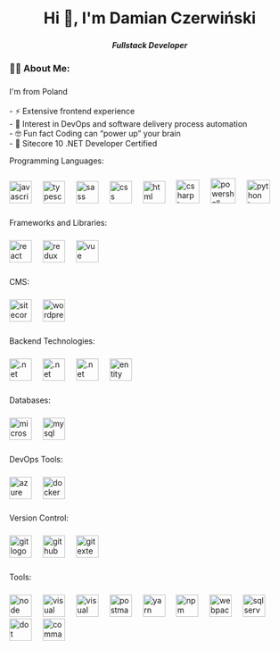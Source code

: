 <h1 align="center">Hi 👋, I'm Damian Czerwiński</h1>

###

<h5 align="center">Fullstack Developer</h5>

###

<h3 align="left">👩‍💻  About Me:</h3>

###

<p align="left">I'm from Poland<br><br>- ⚡ Extensive frontend experience<br>- 🤔 Interest in DevOps and software delivery process automation<br>- 🤓 Fun fact Coding can “power up” your brain<br>- 🥇 Sitecore 10 .NET Developer Certified</p>

<p align="left">Programming Languages:</p>

###

<div align="left">
  <img src="https://cdn.jsdelivr.net/gh/devicons/devicon/icons/javascript/javascript-original.svg" height="40" alt="javascript logo"  />
  <img width="12" />
  <img src="https://cdn.jsdelivr.net/gh/devicons/devicon/icons/typescript/typescript-original.svg" height="40" alt="typescript logo"  />
  <img width="12" />
  <img src="https://sass-lang.com/assets/img/styleguide/seal-color.png" height="40" alt="sass logo"  />
  <img width="12" />
  <img src="https://upload.wikimedia.org/wikipedia/commons/thumb/6/62/CSS3_logo.svg/1024px-CSS3_logo.svg.png" height="40" alt="css logo"  />
  <img width="12" />
  <img src="https://cdn.iconscout.com/icon/free/png-256/free-html-5-1-1175208.png" height="40" alt="html logo"  />
  <img width="12" />
  <img src="https://cdn.prod.website-files.com/6047a9e35e5dc54ac86ddd90/63065002cd563e1cd1cead28_eaadfe64.png" height="42" alt="csharp logo"  />
  <img width="12" />
  <img src="https://upload.wikimedia.org/wikipedia/commons/2/2f/PowerShell_5.0_icon.png" height="45" alt="powershell logo"  />
  <img width="12" />
  <img src="https://i.pinimg.com/originals/82/a2/18/82a2188c985ce75402ae44fc43fe7e5e.png" height="42" alt="python logo"  />
</div>

###

<p align="left">Frameworks and Libraries:</p>

### 

<div align="left">
  <img src="https://cdn.jsdelivr.net/gh/devicons/devicon/icons/react/react-original.svg" height="40" alt="react logo"  />
  <img width="12" />
  <img src="https://cdn.jsdelivr.net/gh/devicons/devicon/icons/redux/redux-original.svg" height="40" alt="redux logo"  />
  <img width="12" />
  <img src="https://upload.wikimedia.org/wikipedia/commons/thumb/9/95/Vue.js_Logo_2.svg/512px-Vue.js_Logo_2.svg.png?20170919082558" height="40" alt="vue logo"  />
</div>

###

<p align="left">CMS:</p>

###

<div align="left">
  <img src="https://clipground.com/images/sitecore-logo-clipart-1.png" height="40" alt="sitecore logo"  />
  <img width="12" />
  <img src="https://upload.wikimedia.org/wikipedia/commons/thumb/9/98/WordPress_blue_logo.svg/2048px-WordPress_blue_logo.svg.png" height="40" alt="wordpress logo"  />
</div>

###

<p align="left">Backend Technologies:</p>

###

<div align="left">
  <img src="https://upload.wikimedia.org/wikipedia/commons/thumb/7/7d/Microsoft_.NET_logo.svg/456px-Microsoft_.NET_logo.svg.png" height="40" alt=".net logo"  />
  <img width="12" />
  <img src="https://cdn.neowin.com/news/images/uploaded/2023/05/1683726858_microsoft_net_logo_story.jpg" height="40" alt=".net framework logo"  />
  <img width="12" />
  <img src="https://broadwayinfosys.com/blog/wp-content/uploads/2019/03/1_K8-NHsRRBuUpuzphdkZ6MQ.png" height="40" alt=".net core logo"  />
  <img width="12" />
  <img src="https://blog.cdn.cmarix.com/blog/wp-content/uploads/2016/03/Entity-Framework.png" height="40" alt="entity framework logo"  />
</div>

###

<p align="left">Databases:</p>

###

<div align="left">
  <img src="https://cdn.simpleicons.org/microsoftsqlserver/CC2927" height="40" alt="microsoftsqlserver logo"  />
  <img width="12" />
  <img src="https://cdn.jsdelivr.net/gh/devicons/devicon/icons/mysql/mysql-original.svg" height="40" alt="mysql logo"  />
</div>

###

<p align="left">DevOps Tools:</p>

###

<div align="left">
  <img src="https://cdn.jsdelivr.net/gh/devicons/devicon/icons/azure/azure-original.svg" height="40" alt="azure logo"  />
  <img width="12" />
  <img src="https://cdn.jsdelivr.net/gh/devicons/devicon/icons/docker/docker-original.svg" height="40" alt="docker logo"  />
</div>

###

<p align="left">Version Control:</p>

###

<div align="left">
  <img src="https://cdn.jsdelivr.net/gh/devicons/devicon/icons/git/git-original.svg" height="40" alt="git logo"  />
  <img width="12" />
  <img src="https://skillicons.dev/icons?i=github" height="40" alt="github logo"  />
  <img width="12" />
  <img src="https://avatars.githubusercontent.com/u/1700077?s=280&v=4" height="40" alt="git extension logo"  />
</div>

###

<p align="left">Tools:</p>

###

<div align="left">
  <img src="https://static-00.iconduck.com/assets.00/node-js-icon-454x512-nztofx17.png" height="40" alt="node logo"  />
  <img width="12" />
  <img src="https://static.wikia.nocookie.net/logopedia/images/e/ec/Microsoft_Visual_Studio_2022.svg/revision/latest/scale-to-width-down/200?cb=20211027141551" height="40" alt="visual studio logo"  />
  <img width="12" />
  <img src="https://cdn.freebiesupply.com/logos/thumbs/2x/visual-studio-code-logo.png" height="40" alt="visual studio code logo"  />
  <img width="12" />
  <img src="https://uxwing.com/wp-content/themes/uxwing/download/brands-and-social-media/postman-icon.png" height="40" alt="postman logo"  />
  <img width="12" />
  <img src="https://uxwing.com/wp-content/themes/uxwing/download/brands-and-social-media/yarn-package-manager-icon.png" height="40" alt="yarn logo"  />
  <img width="12" />
  <img src="https://authy.com/wp-content/uploads/npm-logo.png" height="40" alt="npm logo"  />
  <img width="12" />
  <img src="https://cdn.icon-icons.com/icons2/2699/PNG/512/js_webpack_logo_icon_167796.png" height="40" alt="webpack logo"  />
  <img width="12" />
  <img src="https://miro.medium.com/v2/resize:fit:500/1*-hkzF9m5828c-UIaSQNUug.jpeg" height="40" alt="sql server management studio logo"  />
  <img width="12" />
  <img src="https://cdn.worldvectorlogo.com/logos/icon-dotpeek.svg" height="40" alt="dot peek logo"  />
  <img width="12" />
  <img src="https://4.bp.blogspot.com/-KgEG3eeOevs/W40-lKvIGrI/AAAAAAAAAQ8/t6zxCGfxKZUo0N-KlUblzlTvIe7KxPvaACLcBGAs/s1600/mozhi-commandprompt1.png" height="40" alt="command line logo"  />
</div>

###

